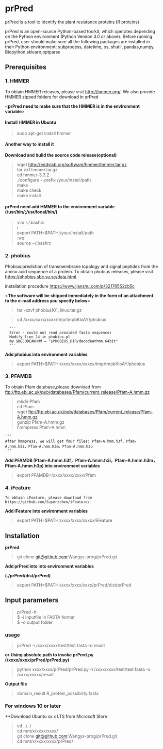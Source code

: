 # <prPred>
   
# prPred
prPred is a tool to identify the plant resistance proteins (R proteins) 

prPred is an open-source Python-based toolkit, which operates depending on the Python environment (Python Version 3.0 or above). Before running prPred, user should make sure all the following packages are installed in their Python environment: subprocess, datetime, os, shutil, pandas,numpy, Biopython,sklearn,optparse


## **Prerequisites**


### 1. **HMMER**

   To obtain HMMER releases, please visit http://hmmer.org/. 
   We also provide  HMMER zipped folders for download in prPred
   
   
   <**prPred need to make sure that the HMMER is in the environment variable**>
   
   
   #### **Install HMMER in Ubuntu**  
   
   > sudo apt-get install hmmer
   
   #### **Another way to install it**
   **Download and build the source code release(optional)**
   
   > wget http://eddylab.org/software/hmmer/hmmer.tar.gz  
   tar zxf hmmer.tar.gz  
   cd hmmer-3.3.2  
   ./configure --prefix /your/install/path  
   make  
   make check  
   > make install  
 
   #### **prPred need add HMMER to the environment variable (/usr/bin/;/usr/local/bin/)**
   > vim ~/.bashrc    
   i    
   export PATH=$PATH:/your/install/path  
   :wq!  
   > source ~/.bashrc  

### 2. **phobius**

   Phobius:prediction of transmembrane topology and signal peptides from the amino acid sequence of a protein.
   To obtain phobius releases, please visit https://phobius.sbc.su.se/data.html.  
   
   installation procedure  https://www.jianshu.com/p/32176552cb5c
   
   <**The software will be shipped immediately in the form of an attachment to the e-mail address you specify below**>
    
   > tar -xzvf phobius101_linux.tar.gz  

   > cd /xxxx/xxxx/xxxx/tmp/tmpbKioAY/phobius
   
      '''
      Error - could not read provided fasta sequences
      Modify line 24 in phobius.pl
      my $DECODEANHMM = "$PHOBIUS_DIR/decodeanhmm.64bit"
      '''
   
   **Add phobius into environment variables**
   
   > export PATH=$PATH:/xxxx/xxxx/xxxxx/tmp/tmpbKioAY/phobius  
  
  
   
### 3. **PFAMDB**

   To obtain Pfam database,please download from  ftp://ftp.ebi.ac.uk/pub/databases/Pfam/current_release/Pfam-A.hmm.gz
   
   > mkdir Pfam  
     cd Pfam  
     wget ftp://ftp.ebi.ac.uk/pub/databases/Pfam/current_release/Pfam-A.hmm.gz  
     gunzip Pfam-A.hmm.gz   
   > hmmpress Pfam-A.hmm  
   
    '''
    After hmmpress, we will get four files: Pfam-A.hmm.h3f，Pfam-A.hmm.h3i，Pfam-A.hmm.h3m，Pfam-A.hmm.h3p
    '''
   
   **Add PFAMDB (Pfam-A.hmm.h3f，Pfam-A.hmm.h3i，Pfam-A.hmm.h3m，Pfam-A.hmm.h3p) into environment variables** 
   
   > export PFAMDB=/xxxx/xxxx/xxxx/Pfam  
   
   

### 4. **iFeature**
    
    To obtain iFeature, please download from https://github.com/Superzchen/iFeature/.
    
   **Add iFeature into environment variables** 
   
   > export PATH=$PATH:/xxxx/xxxx/xxxxx/iFeature
   

## **Installation**


**prPred**

> git clone git@github.com:Wangys-prog/prPred.git  

**Add prPred into into environment variables**

**(./prPred/dist/prPred)**

> export PATH=$PATH:/xxxx/xxxx/xxxx/prPred/dist/prPred  


## Input parameters


> prPred -h  
$ -i  inputfile in FASTA format  
$ -o  output folder  

### usage

> prPred -i /xxxx/xxxx/test/test.fasta -o result  

**or**
**Using absolute path to invoke prPred.py (/xxxx/xxxx/prPred/prPred.py)**

> python xxxx/xxxx/prPred/prPred.py -i /xxxx/xxxx/test/test.fasta -o /xxxx/xxxxx/result  


**Output file**

> domain_result 
> R_protein_possibility.fasta
 
 
### For windows 10 or later

**Download Ubuntu xx.x LTS from Microsoft Store

> cd ../../  
  cd mnt/x/xxxx/xxxx/  
  git clone git@github.com:Wangys-prog/prPred.git  
> cd mnt/x/xxxx/xxxx/prPred/  


